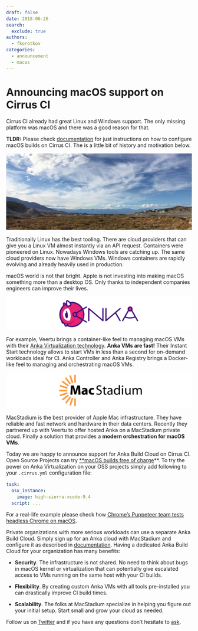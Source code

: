 ```yaml
---
draft: false
date: 2018-06-26
search:
  exclude: true
authors:
  - fkorotkov
categories:
  - announcement
  - macos
---
```


# Announcing macOS support on Cirrus CI

Cirrus CI already had great Linux and Windows support. The only missing platform was macOS and there was a good reason for that.

**TLDR:** Please check [documentation](https://cirrus-ci.org/guide/macOS/) for just instructions on how to configure macOS builds on Cirrus CI. The is a little bit of history and motivation below.

<!-- more -->

![](/blog/images/cirrus-clouds.jpeg)

Traditionally Linux has the best tooling. There are cloud providers that can give you a Linux VM almost instantly via an API request. Containers were pioneered on Linux. Nowadays Windows tools are catching up. The same cloud providers now have Windows VMs. Windows containers are rapidly evolving and already heavily used in production.

macOS world is not that bright. Apple is not investing into making macOS something more than a desktop OS. Only thanks to independent companies engineers can improve their lives.

![](/blog/images/anka.png)

For example, Veertu brings a container-like feel to managing macOS VMs with their [Anka Virtualization technology](https://veertu.com/anka-technology/). **Anka VMs are fast!** Their Instant Start technology allows to start VMs in less than a second for on-demand workloads ideal for CI. Anka Controller and Anka Registry brings a Docker-like feel to managing and orchestrating macOS VMs.

![](/blog/images/macstadium.png)

MacStadium is the best provider of Apple Mac infrastructure. They have reliable and fast network and hardware in their data centers. Recently they partnered up with Veertu to offer hosted Anka on a MacStadium private cloud. Finally a solution that provides a **modern orchestration for macOS VMs**.

Today we are happy to announce support for Anka Build Cloud on Cirrus CI. Open Source Projects can try [**macOS builds free of charge](https://cirrus-ci.org/guide/macOS/)**. To try the power on Anka Virtualization on your OSS projects simply add following to your `.cirrus.yml` configuration file:

```yaml
task:
  osx_instance:
    image: high-sierra-xcode-9.4
  script: ...
```

For a real-life example please check how [Chrome’s Puppeteer team tests headless Chrome on macOS](https://github.com/GoogleChrome/puppeteer/blob/master/.cirrus.yml#L24-L34).

Private organizations with more serious workloads can use a separate Anka Build Cloud. Simply sign up for an Anka cloud with MacStadium and configure it as described in [documentation](https://cirrus-ci.org/guide/supported-computing-services/#anka). Having a dedicated Anka Build Cloud for your organization has many benefits:

* **Security**. The infrastructure is not shared. No need to think about bugs in macOS kernel or virtualization that can potentially give escalated access to VMs running on the same host with your CI builds.

* **Flexibility**. By creating custom Anka VMs with all tools pre-installed you can drastically improve CI build times.

* **Scalability**. The folks at MacStadium specialize in helping you figure out your initial setup. Start small and grow your cloud as needed.

Follow us on [Twitter](https://twitter.com/cirrus_labs) and if you have any questions don’t hesitate to [ask](http://cirrus-ci.org/#/support).
